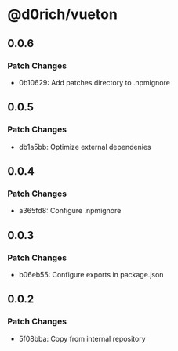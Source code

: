 # @d0rich/vueton

## 0.0.6

### Patch Changes

- 0b10629: Add patches directory to .npmignore

## 0.0.5

### Patch Changes

- db1a5bb: Optimize external dependenies

## 0.0.4

### Patch Changes

- a365fd8: Configure .npmignore

## 0.0.3

### Patch Changes

- b06eb55: Configure exports in package.json

## 0.0.2

### Patch Changes

- 5f08bba: Copy from internal repository
